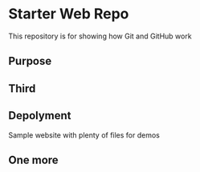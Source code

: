 # Starter Web Repo

This repository is for showing how Git and GitHub work

## Purpose

## Third

## Depolyment

Sample website with plenty of files for demos

## One more

